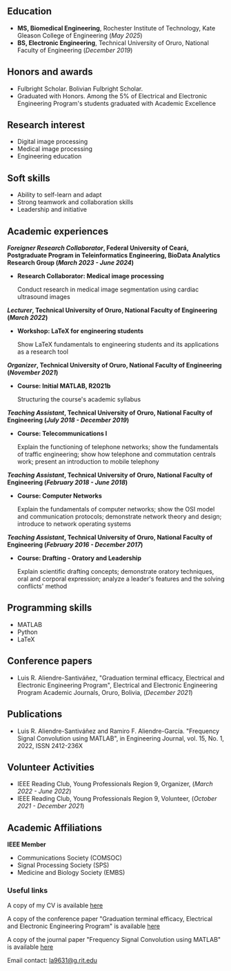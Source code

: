 ## Education 
- **MS, Biomedical Engineering**, Rochester Institute of Technology, Kate Gleason College of Engineering (_May 2025_)
- **BS, Electronic Engineering**, Technical University of Oruro, National Faculty of Engineering (_December 2019_)

## Honors and awards
- Fulbright Scholar. Bolivian Fulbright Scholar.
- Graduated with Honors. Among the 5% of Electrical and Electronic Engineering Program's students graduated with Academic Excellence

## Research interest
- Digital image processing
- Medical image processing
- Engineering education

## Soft skills

- Ability to self-learn and adapt
- Strong teamwork and collaboration skills
- Leadership and initiative


## Academic experiences
**_Foreigner Research Collaborator_, Federal University of Ceará, Postgraduate Program in Teleinformatics Engineering, BioData Analytics Research Group (_March 2023 - June 2024_)**
- **Research Collaborator: Medical image processing**

  Conduct research in medical image segmentation using cardiac ultrasound images

**_Lecturer_, Technical University of Oruro, National Faculty of Engineering (_March 2022_)**
- **Workshop: LaTeX for engineering students**

  Show LaTeX fundamentals to engineering students and its applications as a research tool

**_Organizer_, Technical University of Oruro, National Faculty of Engineering (_November 2021_)**
- **Course: Initial MATLAB, R2021b**

  Structuring the course's academic syllabus

**_Teaching Assistant_, Technical University of Oruro, National Faculty of Engineering (_July 2018 - December 2019_)**
- **Course: Telecommunications I**

  Explain the functioning of telephone networks; show the fundamentals of traffic engineering; show how telephone and commutation centrals work;     present an introduction to mobile telephony

**_Teaching Assistant_, Technical University of Oruro, National Faculty of Engineering (_February 2018 - June 2018_)**
- **Course: Computer Networks**

  Explain the fundamentals of computer networks; show the OSI model and communication protocols; demonstrate network theory and design; introduce to   network operating systems

**_Teaching Assistant_, Technical University of Oruro, National Faculty of Engineering (_February 2016 - December 2017_)**
- **Course: Drafting - Oratory and Leadership**

  Explain scientific drafting concepts; demonstrate oratory techniques, oral and corporal expression; analyze a leader's features and the solving conflicts' method

## Programming skills 
- MATLAB
- Python
- LaTeX

## Conference papers
- Luis R. Aliendre-Santiváñez, "Graduation terminal efficacy, Electrical and Electronic Engineering Program", Electrical and Electronic Engineering Program Academic Journals, Oruro, Bolivia, (_December 2021_)

## Publications
- Luis R. Aliendre-Santiváñez and Ramiro F. Aliendre-García. "Frequency Signal Convolution using MATLAB", in Engineering Journal, vol. 15, No. 1, 2022, ISSN 2412-236X

## Volunteer Activities
- IEEE Reading Club, Young Professionals Region 9, Organizer, (_March 2022  - June 2022_)
- IEEE Reading Club, Young Professionals Region 9, Volunteer, (_October 2021 - December 2021_)

## Academic Affiliations
  **IEEE Member**
  - Communications Society (COMSOC)
  - Signal Processing Society (SPS)
  - Medicine and Biology Society (EMBS)

### Useful links
A copy of my CV is available [here](https://github.com/luis-aliendre/portfolio/blob/main/files/CV/CV_Luis_Aliendre.pdf)

A copy of the conference paper "Graduation terminal efficacy, Electrical and Electronic Engineering Program" is available [here](https://github.com/luis-aliendre/portfolio/blob/main/files/ConferencePaper/Graduation_Terminal_Efficacy_Electrical_and_Electronic_Engineering_Program.pdf)

A copy of the journal paper "Frequency Signal Convolution using MATLAB" is available [here](https://github.com/luis-aliendre/portfolio/blob/main/files/JournalPaper/Frequency_Signal_Convolution_Using_MATLAB.pdf)

Email contact: la9631@g.rit.edu
